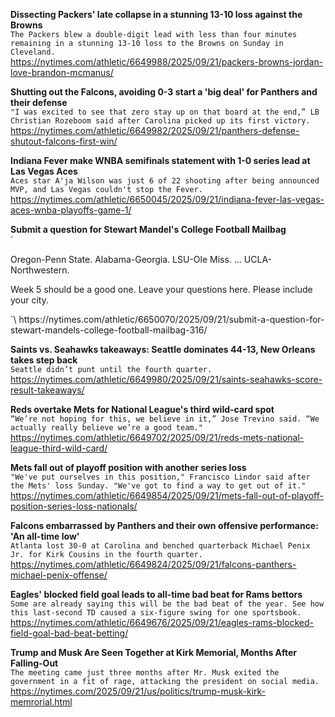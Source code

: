 **Dissecting Packers' late collapse in a stunning 13-10 loss against the Browns**\
`The Packers blew a double-digit lead with less than four minutes remaining in a stunning 13-10 loss to the Browns on Sunday in Cleveland.`\
https://nytimes.com/athletic/6649988/2025/09/21/packers-browns-jordan-love-brandon-mcmanus/

**Shutting out the Falcons, avoiding 0-3 start a 'big deal' for Panthers and their defense**\
`"I was excited to see that zero stay up on that board at the end,” LB Christian Rozeboom said after Carolina picked up its first victory.`\
https://nytimes.com/athletic/6649982/2025/09/21/panthers-defense-shutout-falcons-first-win/

**Indiana Fever make WNBA semifinals statement with 1-0 series lead at Las Vegas Aces**\
`Aces star A'ja Wilson was just 6 of 22 shooting after being announced MVP, and Las Vegas couldn't stop the Fever.`\
https://nytimes.com/athletic/6650045/2025/09/21/indiana-fever-las-vegas-aces-wnba-playoffs-game-1/

**Submit a question for Stewart Mandel's College Football Mailbag**\
`<p>Oregon-Penn State. Alabama-Georgia. LSU-Ole Miss. &#8230; UCLA-Northwestern.</p>
<p>Week 5 should be a good one. Leave your questions here. Please include your city.</p>
`\
https://nytimes.com/athletic/6650070/2025/09/21/submit-a-question-for-stewart-mandels-college-football-mailbag-316/

**Saints vs. Seahawks takeaways: Seattle dominates 44-13, New Orleans takes step back**\
`Seattle didn’t punt until the fourth quarter.`\
https://nytimes.com/athletic/6649980/2025/09/21/saints-seahawks-score-result-takeaways/

**Reds overtake Mets for National League's third wild-card spot**\
`“We’re not hoping for this, we believe in it,” Jose Trevino said. “We actually really believe we’re a good team."`\
https://nytimes.com/athletic/6649702/2025/09/21/reds-mets-national-league-third-wild-card/

**Mets fall out of playoff position with another series loss**\
`"We've put ourselves in this position," Francisco Lindor said after the Mets' loss Sunday. "We've got to find a way to get out of it."`\
https://nytimes.com/athletic/6649854/2025/09/21/mets-fall-out-of-playoff-position-series-loss-nationals/

**Falcons embarrassed by Panthers and their own offensive performance: 'An all-time low'**\
`Atlanta lost 30-0 at Carolina and benched quarterback Michael Penix Jr. for Kirk Cousins in the fourth quarter.`\
https://nytimes.com/athletic/6649824/2025/09/21/falcons-panthers-michael-penix-offense/

**Eagles' blocked field goal leads to all-time bad beat for Rams bettors**\
`Some are already saying this will be the bad beat of the year. See how this last-second TD caused a six-figure swing for one sportsbook.`\
https://nytimes.com/athletic/6649676/2025/09/21/eagles-rams-blocked-field-goal-bad-beat-betting/

**Trump and Musk Are Seen Together at Kirk Memorial, Months After Falling-Out**\
`The meeting came just three months after Mr. Musk exited the government in a fit of rage, attacking the president on social media.`\
https://nytimes.com/2025/09/21/us/politics/trump-musk-kirk-memrorial.html

